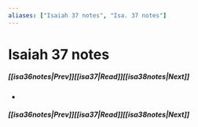 ```yaml
---
aliases: ["Isaiah 37 notes", "Isa. 37 notes"]
---
```

# Isaiah 37 notes
##### <span class=arrow-left></span>[[isa36notes|Prev]]<span class=navigation-separator></span>[[isa37|Read]]<span class=navigation-separator></span>[[isa38notes|Next]]<span class=arrow-right></span>
- 
##### <span class=arrow-left></span>[[isa36notes|Prev]]<span class=navigation-separator></span>[[isa37|Read]]<span class=navigation-separator></span>[[isa38notes|Next]]<span class=arrow-right></span>